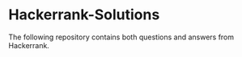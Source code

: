 # Hackerrank-Solutions
The following repository contains both questions and answers from Hackerrank.
